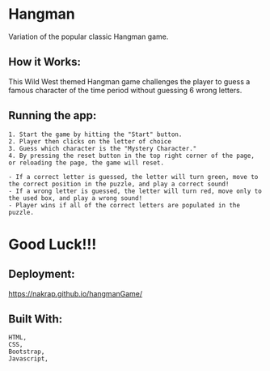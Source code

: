 # Hangman

Variation of the popular classic Hangman game. 


## How it Works:
This Wild West themed Hangman game challenges the player to guess a famous character of the time period without guessing 6 wrong letters. 


## Running the app:
```
1. Start the game by hitting the "Start" button. 
2. Player then clicks on the letter of choice 
3. Guess which character is the "Mystery Character."
4. By pressing the reset button in the top right corner of the page, or reloading the page, the game will reset. 
```
```
- If a correct letter is guessed, the letter will turn green, move to the correct position in the puzzle, and play a correct sound! 
- If a wrong letter is guessed, the letter will turn red, move only to the used box, and play a wrong sound!
- Player wins if all of the correct letters are populated in the puzzle. 
```

# Good Luck!!! 


## Deployment:

https://nakrap.github.io/hangmanGame/

## Built With:
```
HTML,
CSS,
Bootstrap,
Javascript,
```
